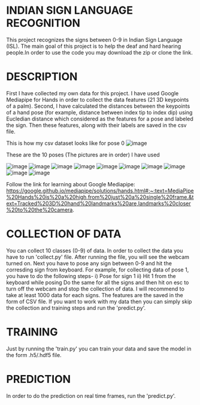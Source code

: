 # INDIAN SIGN LANGUAGE RECOGNITION
This project recognizes the signs between 0-9 in Indian Sign Language (ISL). The main goal of this project is to help the deaf and hard hearing people.In order to use the code you may download the zip or clone the link.
# DESCRIPTION
First I have collected my own data for this project. I have used Google Mediapipe for Hands in order to collect the data features (21 3D keypoints of a palm). Second, I have calculated the distances between the keypoints of a hand pose (for example, distance between index tip to index dip) using Eucledian distance which considered as the features for a pose and labeled the sign. Then these features, along with their labels are saved in the csv file. 

This is how my csv dataset looks like for pose 0
![image](https://user-images.githubusercontent.com/63660066/135231301-63993e41-ab3b-49e0-89dd-26e53c755c39.png)

These are the 10 poses (The pictures are in order) I have used


![image](https://user-images.githubusercontent.com/63660066/135232141-200ec348-cdf2-4df1-a423-4e11b0a6a042.png)
![image](https://user-images.githubusercontent.com/63660066/135232235-1b64e1ae-ad4c-4d8e-af5a-e4bf3da1cc55.png)
![image](https://user-images.githubusercontent.com/63660066/135232374-2e4b20b2-6d56-42e8-a0c4-c92613b82ef5.png)
![image](https://user-images.githubusercontent.com/63660066/135232600-578e06ed-39fa-4ec8-96a1-e683f38aa682.png)
![image](https://user-images.githubusercontent.com/63660066/135232734-6cd65973-c5df-4e5c-86ff-c173b94e068d.png)
![image](https://user-images.githubusercontent.com/63660066/135233040-f4869f06-b8f7-4861-bf9a-3cf001f04b26.png)
![image](https://user-images.githubusercontent.com/63660066/135233173-45bb53b5-ec83-40df-a2b0-a7149c571566.png)
![image](https://user-images.githubusercontent.com/63660066/135233423-d9a331d8-cb67-4863-bdfb-d106a4124114.png)
![image](https://user-images.githubusercontent.com/63660066/135233585-8cf4e45f-828c-4fc1-b350-4ea3333094ca.png)
![image](https://user-images.githubusercontent.com/63660066/135233709-be079b10-098f-4a8b-aa6b-0b56d5cd7fda.png)




Follow the link for learning about Google Mediapipe:
https://google.github.io/mediapipe/solutions/hands.html#:~:text=MediaPipe%20Hands%20is%20a%20high,from%20just%20a%20single%20frame.&text=Tracked%203D%20hand%20landmarks%20are,landmarks%20closer%20to%20the%20camera.
# COLLECTION OF DATA
You can collect 10 classes (0-9) of data. In order to collect the data you have to run 'collect.py' file. After running the file, you will see the webcam turned on. Next you have to pose any sign between 0-9 and hit the corresding sign from keyboard. For example, for collecting data of pose 1, you have to do the following steps-
  i) Pose for sign 1
  ii) Hit 1 from the keyboard while posing
Do the same for all the signs and then hit on esc to turn off the webcam and stop the collection of data. I will recommend to take at least 1000 data for each signs. 
The features are the saved in the form of CSV file.
If you want to work with my data then you can simply skip the collection and training steps and run the 'predict.py'.
# TRAINING
Just by running the 'train.py' you can train your data and save the model in the form .h5/.hdf5 file.
# PREDICTION
In order to do the prediction on real time frames, run the 'predict.py'.
